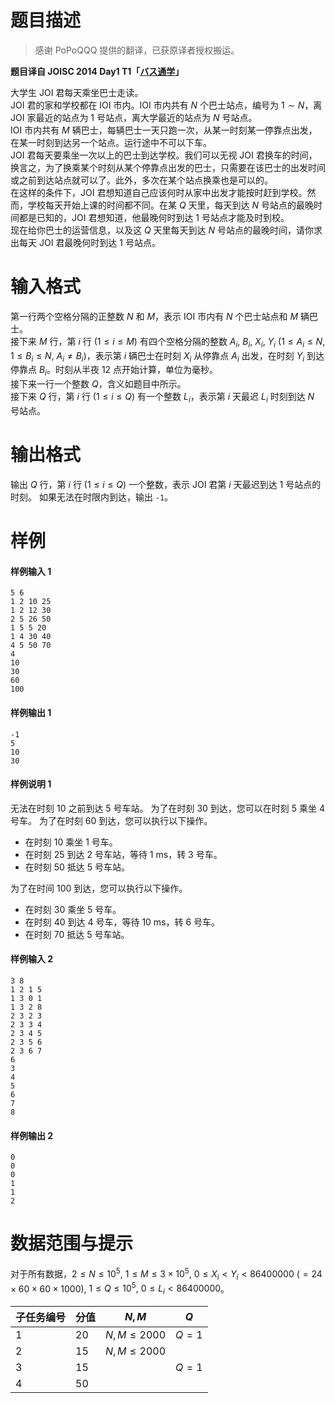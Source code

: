 
# 题目描述

> 感谢 PoPoQQQ 提供的翻译，已获原译者授权搬运。

**题目译自 JOISC 2014 Day1 T1「[バス通学](https://www.ioi-jp.org/camp/2014/2014-sp-tasks/2014-sp-d1.pdf)」**

大学生 JOI 君每天乘坐巴士走读。  
JOI 君的家和学校都在 IOI 市内。IOI 市内共有 $N$ 个巴士站点，编号为 $1\sim N$，离 JOI 家最近的站点为 $1$ 号站点，离大学最近的站点为 $N$ 号站点。  
IOI 市内共有 $M$ 辆巴士，每辆巴士一天只跑一次，从某一时刻某一停靠点出发，在某一时刻到达另一个站点。运行途中不可以下车。  
JOI 君每天要乘坐一次以上的巴士到达学校。我们可以无视 JOI 君换车的时间，换言之，为了换乘某个时刻从某个停靠点出发的巴士，只需要在该巴士的出发时间或之前到达站点就可以了。此外，多次在某个站点换乘也是可以的。  
在这样的条件下，JOI 君想知道自己应该何时从家中出发才能按时赶到学校。然而，学校每天开始上课的时间都不同。在某 $Q$ 天里，每天到达 $N$ 号站点的最晚时间都是已知的，JOI 君想知道，他最晚何时到达 $1$ 号站点才能及时到校。  
现在给你巴士的运营信息，以及这 $Q$ 天里每天到达 $N$ 号站点的最晚时间，请你求出每天 JOI 君最晚何时到达 $1$ 号站点。

# 输入格式

第一行两个空格分隔的正整数 $N$ 和 $M$，表示 IOI 市内有 $N$ 个巴士站点和 $M$ 辆巴士。  
接下来 $M$ 行，第 $i$ 行 $(1\le i\le M)$ 有四个空格分隔的整数 $A_i,$ $B_i,$ $X_i,$ $Y_i$ $(1\le A_i\le N,$ $1\le B_i\le N,$ $A_i≠B_i)$，表示第 $i$ 辆巴士在时刻 $X_i$ 从停靠点 $A_i$ 出发，在时刻 $Y_i$ 到达停靠点 $B_i$。时刻从半夜 12 点开始计算，单位为毫秒。  
接下来一行一个整数 $Q$，含义如题目中所示。  
接下来 $Q$ 行，第 $i$ 行 $(1\le i\le Q)$ 有一个整数 $L_i$，表示第 $i$ 天最迟 $L_i$ 时刻到达 $N$ 号站点。

# 输出格式

输出 $Q$ 行，第 $i$ 行 $(1\le i\le Q)$ 一个整数，表示 JOI 君第 $i$ 天最迟到达 $1$ 号站点的时刻。
如果无法在时限内到达，输出 $\texttt{-1}$。

# 样例

#### 样例输入 1
```plain
5 6
1 2 10 25
1 2 12 30
2 5 26 50
1 5 5 20
1 4 30 40
4 5 50 70
4
10
30
60
100
```

#### 样例输出 1
```plain
-1
5
10
30
```

#### 样例说明 1
无法在时刻 10 之前到达 5 号车站。
为了在时刻 30 到达，您可以在时刻 5 乘坐 4 号车。
为了在时刻 60 到达，您可以执行以下操作。
* 在时刻 10 乘坐 1 号车。
* 在时刻 25 到达 2 号车站，等待 1 ms，转 3 号车。
* 在时刻 50 抵达 5 号车站。

为了在时间 100 到达，您可以执行以下操作。
* 在时刻 30 乘坐 5 号车。
* 在时刻 40 到达 4 号车，等待 10 ms，转 6 号车。
* 在时刻 70 抵达 5 号车站。

#### 样例输入 2
```plain
3 8
1 2 1 5
1 3 0 1
1 3 2 8
2 3 2 3
2 3 3 4
2 3 4 5
2 3 5 6
2 3 6 7
6
3
4
5
6
7
8
```

#### 样例输出 2
```plain
0
0
0
1
1
2
```

# 数据范围与提示

对于所有数据，$2\le N\le 10^5,$ $1\le M\le 3\times 10^5,$ $0\le X_i<Y_i<86400000$ $(=24\times 60\times 60\times 1000),$ $1\le Q\le 10^5,$ $0\le L_i<86400000$。

|子任务编号|分值|$N, M$|$Q$|
|-|-|-|-|
|1|20|$N, M\le 2000$|$Q=1$|
|2|15|$N, M\le 2000$||
|3|15||$Q=1$|
|4|50|||

